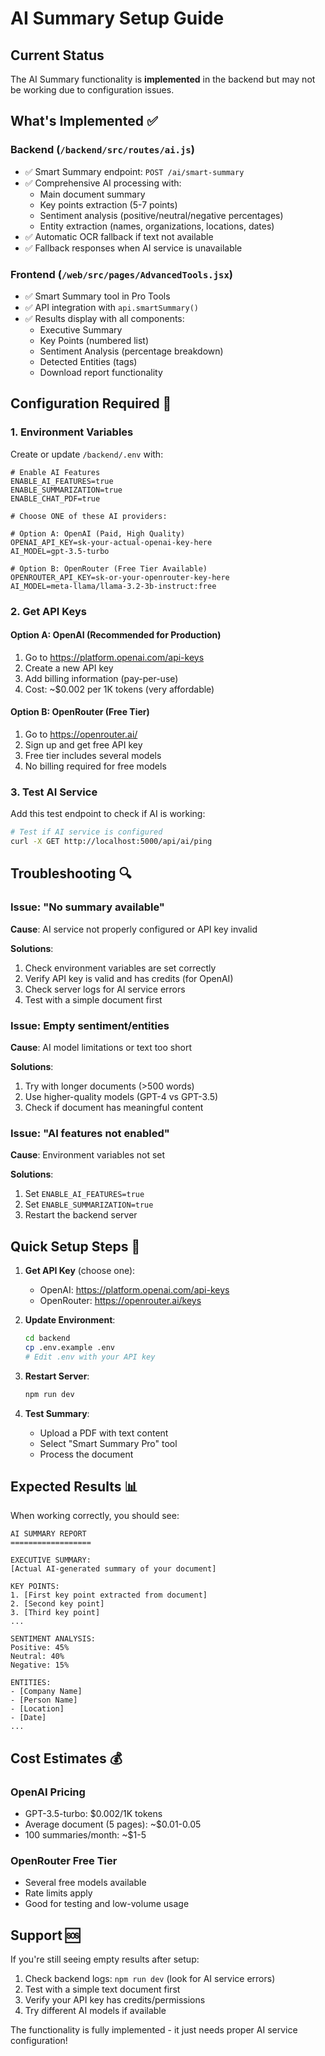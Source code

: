 # AI Summary Setup Guide

## Current Status
The AI Summary functionality is **implemented** in the backend but may not be working due to configuration issues.

## What's Implemented ✅

### Backend (`/backend/src/routes/ai.js`)
- ✅ Smart Summary endpoint: `POST /ai/smart-summary`
- ✅ Comprehensive AI processing with:
  - Main document summary
  - Key points extraction (5-7 points)
  - Sentiment analysis (positive/neutral/negative percentages)
  - Entity extraction (names, organizations, locations, dates)
- ✅ Automatic OCR fallback if text not available
- ✅ Fallback responses when AI service is unavailable

### Frontend (`/web/src/pages/AdvancedTools.jsx`)
- ✅ Smart Summary tool in Pro Tools
- ✅ API integration with `api.smartSummary()`
- ✅ Results display with all components:
  - Executive Summary
  - Key Points (numbered list)
  - Sentiment Analysis (percentage breakdown)
  - Detected Entities (tags)
  - Download report functionality

## Configuration Required 🔧

### 1. Environment Variables
Create or update `/backend/.env` with:

```env
# Enable AI Features
ENABLE_AI_FEATURES=true
ENABLE_SUMMARIZATION=true
ENABLE_CHAT_PDF=true

# Choose ONE of these AI providers:

# Option A: OpenAI (Paid, High Quality)
OPENAI_API_KEY=sk-your-actual-openai-key-here
AI_MODEL=gpt-3.5-turbo

# Option B: OpenRouter (Free Tier Available)
OPENROUTER_API_KEY=sk-or-your-openrouter-key-here
AI_MODEL=meta-llama/llama-3.2-3b-instruct:free
```

### 2. Get API Keys

#### Option A: OpenAI (Recommended for Production)
1. Go to https://platform.openai.com/api-keys
2. Create a new API key
3. Add billing information (pay-per-use)
4. Cost: ~$0.002 per 1K tokens (very affordable)

#### Option B: OpenRouter (Free Tier)
1. Go to https://openrouter.ai/
2. Sign up and get free API key
3. Free tier includes several models
4. No billing required for free models

### 3. Test AI Service
Add this test endpoint to check if AI is working:

```bash
# Test if AI service is configured
curl -X GET http://localhost:5000/api/ai/ping
```

## Troubleshooting 🔍

### Issue: "No summary available"
**Cause**: AI service not properly configured or API key invalid

**Solutions**:
1. Check environment variables are set correctly
2. Verify API key is valid and has credits (for OpenAI)
3. Check server logs for AI service errors
4. Test with a simple document first

### Issue: Empty sentiment/entities
**Cause**: AI model limitations or text too short

**Solutions**:
1. Try with longer documents (>500 words)
2. Use higher-quality models (GPT-4 vs GPT-3.5)
3. Check if document has meaningful content

### Issue: "AI features not enabled"
**Cause**: Environment variables not set

**Solutions**:
1. Set `ENABLE_AI_FEATURES=true`
2. Set `ENABLE_SUMMARIZATION=true`
3. Restart the backend server

## Quick Setup Steps 🚀

1. **Get API Key** (choose one):
   - OpenAI: https://platform.openai.com/api-keys
   - OpenRouter: https://openrouter.ai/keys

2. **Update Environment**:
   ```bash
   cd backend
   cp .env.example .env
   # Edit .env with your API key
   ```

3. **Restart Server**:
   ```bash
   npm run dev
   ```

4. **Test Summary**:
   - Upload a PDF with text content
   - Select "Smart Summary Pro" tool
   - Process the document

## Expected Results 📊

When working correctly, you should see:

```
AI SUMMARY REPORT
==================

EXECUTIVE SUMMARY:
[Actual AI-generated summary of your document]

KEY POINTS:
1. [First key point extracted from document]
2. [Second key point]
3. [Third key point]
...

SENTIMENT ANALYSIS:
Positive: 45%
Neutral: 40%
Negative: 15%

ENTITIES:
- [Company Name]
- [Person Name]
- [Location]
- [Date]
...
```

## Cost Estimates 💰

### OpenAI Pricing
- GPT-3.5-turbo: $0.002/1K tokens
- Average document (5 pages): ~$0.01-0.05
- 100 summaries/month: ~$1-5

### OpenRouter Free Tier
- Several free models available
- Rate limits apply
- Good for testing and low-volume usage

## Support 🆘

If you're still seeing empty results after setup:

1. Check backend logs: `npm run dev` (look for AI service errors)
2. Test with a simple text document first
3. Verify your API key has credits/permissions
4. Try different AI models if available

The functionality is fully implemented - it just needs proper AI service configuration!
